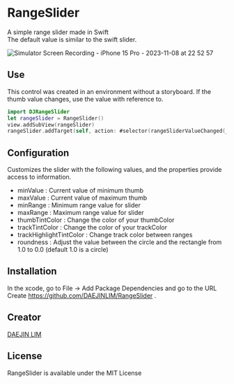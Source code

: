 # RangeSlider
A simple range slider made in Swift  
The default value is similar to the swift slider.

![Simulator Screen Recording - iPhone 15 Pro - 2023-11-08 at 22 52 57](https://github.com/DAEJINLIM/RangeSlider/assets/115560272/86e79212-c9f3-4de5-89f6-2d4c940afd43)

## Use

This control was created in an environment without a storyboard.
If the thumb value changes, use the value with reference to.
```swift
import DJRangeSlider
let rangeSlider = RangeSlider()
view.addSubView(rangeSlider)
rangeSlider.addTarget(self, action: #selector(rangeSliderValueChanged(_:)), for: .valueChanged)
```

## Configuration

Customizes the slider with the following values, and the properties provide access to information.
- minValue : Current value of minimum thumb
- maxValue : Current value of maximum thumb
- minRange : Minimum range value for slider
- maxRange : Maximum range value for slider
- thumbTintColor : Change the color of your thumbColor
- trackTintColor : Change the color of your trackColor
- trackHighlightTintColor : Change track color between ranges
- roundness : Adjust the value between the circle and the rectangle from 1.0 to 0.0 (default 1.0 is a circle)

## Installation

In the xcode, go to File -> Add Package Dependencies and go to the URL 
Create https://github.com/DAEJINLIM/RangeSlider .

## Creator

[DAEJIN LIM](https://github.com/DAEJINLIM)

## License

RangeSlider is available under the MIT License
